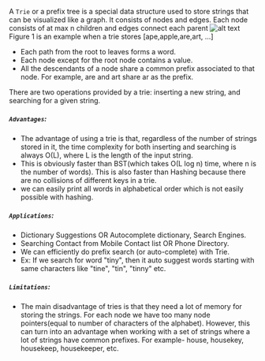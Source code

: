 A `Trie` or a prefix tree is a special data structure used to store strings that can be visualized like a graph. 
It consists of nodes and edges. Each node consists of at max n children and edges connect each parent
![alt text](https://assets.leetcode.com/users/images/370e0b41-022a-4d94-84b8-85292bc1eaef_1613351652.1921413.png)
Figure 1 is an example when a trie stores [ape,apple,are,art, ...]

- Each path from the root to leaves forms a word.
- Each node except for the root node contains a value.
- All the descendants of a node share a common prefix associated to that node. For example, are and art share ar as the prefix.

There are two operations provided by a trie: inserting a new string, and searching for a given string.

##### `Advantages`:
- The advantage of using a trie is that, regardless of the number of strings stored in it,
  the time complexity for both inserting and searching is always O(L), where L is the length of the input string.
- This is obviously faster than BST(which takes O(L log n) time, where n is the number of words).
  This is also faster than Hashing because there are no collisions of different keys in a trie.
- we can easily print all words in alphabetical order which is not easily possible with hashing.


##### `Applications`:
- Dictionary Suggestions OR Autocomplete dictionary, Search Engines.
- Searching Contact from Mobile Contact list OR Phone Directory.
- We can efficiently do prefix search (or auto-complete) with Trie.
- Ex: If we search for word "tiny", then it auto suggest words starting with same characters like "tine", "tin", "tinny" etc.

##### `Limitations`:
- The main disadvantage of tries is that they need a lot of memory for storing the strings. 
  For each node we have too many node pointers(equal to number of characters of the alphabet). 
  However, this can turn into an advantage when working with a set of strings where a lot of strings have common prefixes. 
  For example- house, housekey, housekeep, housekeeper, etc.

